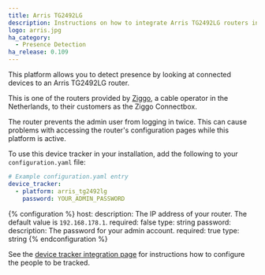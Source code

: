 ```yaml
---
title: Arris TG2492LG
description: Instructions on how to integrate Arris TG2492LG routers into Home Assistant.
logo: arris.jpg
ha_category:
  - Presence Detection
ha_release: 0.109
---
```


This platform allows you to detect presence by looking at connected devices to an Arris TG2492LG router.

This is one of the routers provided by [Ziggo](https://www.ziggo.nl/), a cable operator in the Netherlands, to their customers as the Ziggo Connectbox.

<div class='note warning'>
The router prevents the admin user from logging in twice. This can cause problems with accessing the router's configuration pages while this platform is active.
</div>

To use this device tracker in your installation, add the following to your `configuration.yaml` file:

```yaml
# Example configuration.yaml entry
device_tracker:
  - platform: arris_tg2492lg
    password: YOUR_ADMIN_PASSWORD
```

{% configuration %}
host:
  description: The IP address of your router. The default value is `192.168.178.1`.
  required: false
  type: string
password:
  description: The password for your admin account.
  required: true
  type: string
{% endconfiguration %}

See the [device tracker integration page](/integrations/device_tracker/) for instructions how to configure the people to be tracked.
